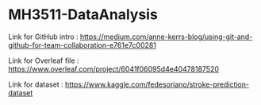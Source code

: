 # MH3511-DataAnalysis
 
 Link for GitHub intro : https://medium.com/anne-kerrs-blog/using-git-and-github-for-team-collaboration-e761e7c00281
 
 Link for Overleaf file : https://www.overleaf.com/project/6041f06095d4e40478187520
 
 Link for dataset : https://www.kaggle.com/fedesoriano/stroke-prediction-dataset
